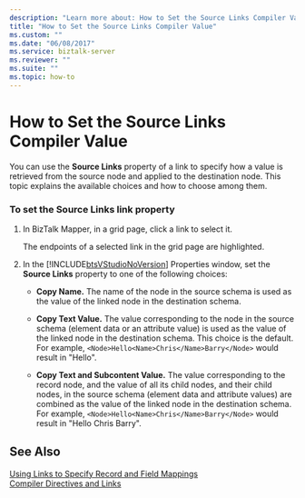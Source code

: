 ```yaml
---
description: "Learn more about: How to Set the Source Links Compiler Value"
title: "How to Set the Source Links Compiler Value"
ms.custom: ""
ms.date: "06/08/2017"
ms.service: biztalk-server
ms.reviewer: ""
ms.suite: ""
ms.topic: how-to
---
```

# How to Set the Source Links Compiler Value
You can use the **Source Links** property of a link to specify how a value is retrieved from the source node and applied to the destination node. This topic explains the available choices and how to choose among them.  
  
### To set the Source Links link property  
  
1. In BizTalk Mapper, in a grid page, click a link to select it.  
  
    The endpoints of a selected link in the grid page are highlighted.  
  
2. In the [!INCLUDE[btsVStudioNoVersion](../includes/btsvstudionoversion-md.md)] Properties window, set the **Source Links** property to one of the following choices:  
  
   -   **Copy Name.** The name of the node in the source schema is used as the value of the linked node in the destination schema.  
  
   -   **Copy Text Value.** The value corresponding to the node in the source schema (element data or an attribute value) is used as the value of the linked node in the destination schema. This choice is the default. For example, `<Node>Hello<Name>Chris</Name>Barry</Node>` would result in "Hello".  
  
   -   **Copy Text and Subcontent Value.** The value corresponding to the record node, and the value of all its child nodes, and their child nodes, in the source schema (element data and attribute values) are combined as the value of the linked node in the destination schema. For example, `<Node>Hello<Name>Chris</Name>Barry</Node>` would result in "Hello Chris Barry".  
  
## See Also  
 [Using Links to Specify Record and Field Mappings](../core/using-links-to-specify-record-and-field-mappings.md)   
 [Compiler Directives and Links](../core/compiler-directives-and-links.md)
